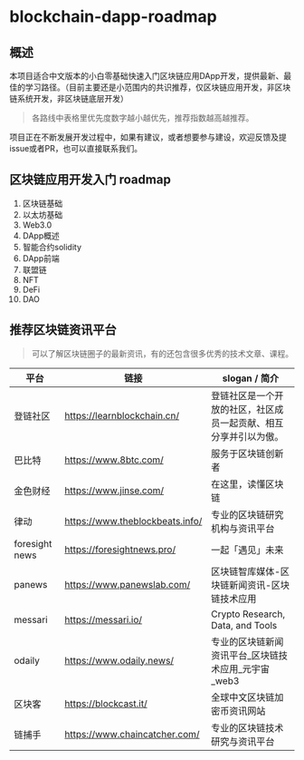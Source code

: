 # blockchain-dapp-roadmap

## 概述

本项目适合中文版本的小白零基础快速入门区块链应用DApp开发，提供最新、最佳的学习路径。（目前主要还是小范围内的共识推荐，仅区块链应用开发，非区块链系统开发，非区块链底层开发）

> 各路线中表格里优先度数字越小越优先，推荐指数越高越推荐。

项目正在不断发展开发过程中，如果有建议，或者想要参与建设，欢迎反馈及提issue或者PR，也可以直接联系我们。

## 区块链应用开发入门 roadmap

1. 区块链基础
2. 以太坊基础
3. Web3.0
4. DApp概述
5. 智能合约solidity
6. DApp前端
7. 联盟链
8. NFT
9. DeFi
10. DAO

## 推荐区块链资讯平台

> 可以了解区块链圈子的最新资讯，有的还包含很多优秀的技术文章、课程。

| 平台 | 链接 | slogan / 简介 |
| --- | --- | --- |
| 登链社区 | <https://learnblockchain.cn/> | 登链社区是一个开放的社区，社区成员一起贡献、相互分享并引以为傲。 |
| 巴比特 | <https://www.8btc.com/> | 服务于区块链创新者 |
| 金色财经 | <https://www.jinse.com/> | 在这里，读懂区块链 |
| 律动 | <https://www.theblockbeats.info/> | 专业的区块链研究机构与资讯平台 |
| foresight news | <https://foresightnews.pro/> | 一起「遇见」未来 |
| panews | <https://www.panewslab.com/> | 区块链智库媒体-区块链新闻资讯-区块链技术应用 |
| messari | <https://messari.io/> | Crypto Research, Data, and Tools |
| odaily | <https://www.odaily.news/> | 专业的区块链新闻资讯平台_区块链技术应用_元宇宙_web3 |
| 区块客 | <https://blockcast.it/> | 全球中文区块链加密币资讯网站 |
| 链捕手 | <https://www.chaincatcher.com/> | 专业的区块链技术研究与资讯平台 |
